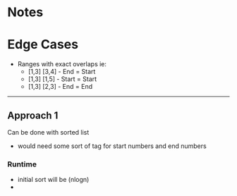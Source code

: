 # Notes

# Edge Cases
- Ranges with exact overlaps ie: 
  - [1,3] [3,4] - End = Start
  - [1,3] [1,5] - Start = Start
  - [1,3] [2,3] - End = End

---

## Approach 1
Can be done with sorted list
- would need some sort of tag for start numbers and end numbers 
  

### Runtime
- initial sort will be (nlogn)
- 